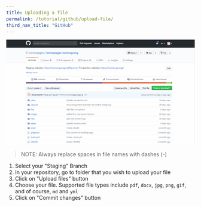 ```yaml
---
title: Uploading a file
permalink: /tutorial/github/upload-file/
third_nav_title: "GitHub"
---
```

![How to upload a file to your repository](/images/resources/how-to-upload-file-to-your-repository.gif)

> NOTE: Always replace spaces in file names with dashes (-)

1. Select your "Staging" Branch
2. In your repository, go to folder that you wish to upload your file
3. Click on "Upload files" button
4. Choose your file. Supported file types include `pdf`, `docx`, `jpg`, `png`, `gif`, and of course, `md` and `yml`
5. Click on "Commit changes" button
